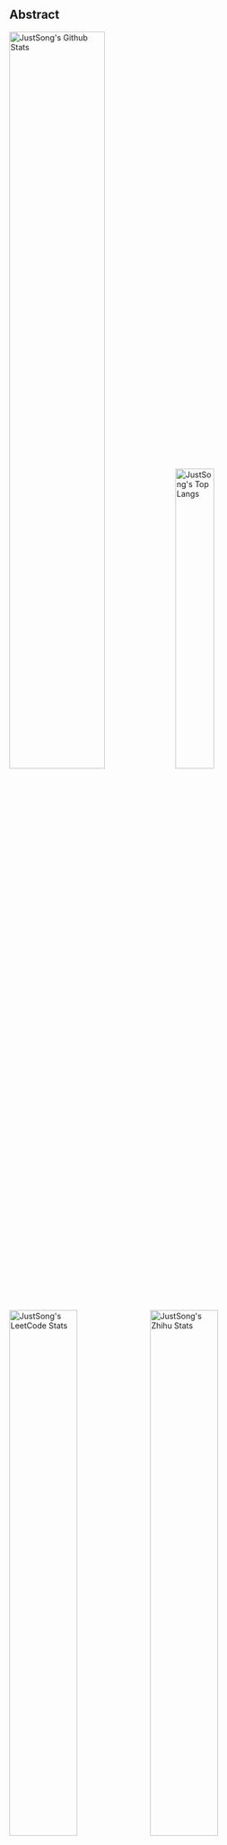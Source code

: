 ## Abstract
<p>
  <img src="https://github-readme-stats.vercel.app/api?username=songquanpeng&show_icons=true&hide_border=true" alt="JustSong's Github Stats" width="58%" />
  <img src="https://github-readme-stats.vercel.app/api/top-langs/?username=songquanpeng&layout=compact&hide_border=true&langs_count=10" alt="JustSong's Top Langs" width="37%" /> 
</p>

<p>
  <img src="https://stats.justsong.cn/api/leetcode/?username=quanpeng&theme=light" alt="JustSong's LeetCode Stats" width="49%" />
  <img src="https://stats.justsong.cn/api/zhihu/?username=songwonderful&theme=light" alt="JustSong's Zhihu Stats" width="49%" /> 
</p>

![skills](https://skillicons.dev/icons?i=c,cpp,go,py,html,css,js,nodejs,java,md,pytorch,tensorflow,flask,fastapi,express,qt,react,cmake,docker,git,linux,nginx,mysql,redis,sqlite,githubactions,heroku,vercel,visualstudio,vscode)


## Top Projects
|Project|Description|Stars|
|:--|:--|:--|
|[message-pusher](https://github.com/songquanpeng/message-pusher)|搭建专属于你的微信消息推送服务，支持 Markdown，支持发送邮件消息，可以选择部署在 Heroku 上，无需自己的服务器|`555⭐`|
|[go-file](https://github.com/songquanpeng/go-file)|基于 Go 的文件分享工具，仅单可执行文件，开箱即用，内置图床和视频播放页面. File sharing tool based on Go.|`428⭐`|
|[pytorch-template](https://github.com/songquanpeng/pytorch-template)|To be the world's best PyTorch project template.|`102⭐`|
|[pronunciation-corrector](https://github.com/songquanpeng/pronunciation-corrector)|拯救你的英语发音，告别因发音错误带来的尴尬！|`92⭐`|
|[stats-cards](https://github.com/songquanpeng/stats-cards)|在 README 中展示你在知乎，GitHub，B 站，LeetCode，掘金，CSDN，牛客等网站的数据，服务部署在 Vercel 上，保证服务稳定. Show your LeetCode & GitHub stats in GitHub Profile.|`92⭐`|
|[blog](https://github.com/songquanpeng/blog)|基于 Node.js 的个人博客系统. Node.js based blog system.|`37⭐`|
|[battle-city](https://github.com/songquanpeng/battle-city)|基于 TypeScript 的《坦克大战》的非标准实现. Yet another Battle City implementation with TypeScript.|`22⭐`|
|[microblog](https://github.com/songquanpeng/microblog)|基于 Go 的个人微博客，一个供你闲言碎语的地方. Go based microblog system.|`17⭐`|
|[L2M-GAN](https://github.com/songquanpeng/L2M-GAN)|Unofficial PyTorch implementation of "L2M-GAN: Learning To Manipulate Latent Space Semantics for Facial Attribute Editing".|`16⭐`|
|[v2ex-clone](https://github.com/songquanpeng/v2ex-clone)|V2EX 风格的论坛程序. V2EX's Node.js clone.|`16⭐`|

## Recent Updates
|Project|Description|Last Update|
|:--|:--|:--|
|[songquanpeng](https://github.com/songquanpeng/songquanpeng)|Automatic update your GitHub readme profile with GitHub Actions.|![2022-10-20 21:32:03](https://img.shields.io/badge/2022--10--20-21%3A32%3A03-brightgreen?style=flat-square)|
|[personal-assistant](https://github.com/songquanpeng/personal-assistant)|我的个人助理应用. A personal assistant app that makes your life easier.|![2022-10-20 16:34:41](https://img.shields.io/badge/2022--10--20-16%3A34%3A41-brightgreen?style=flat-square)|
|[gofile-launcher](https://github.com/songquanpeng/gofile-launcher)|为 Go File 制作的启动器|![2022-10-20 15:40:27](https://img.shields.io/badge/2022--10--20-15%3A40%3A27-brightgreen?style=flat-square)|
|[stats-cards](https://github.com/songquanpeng/stats-cards)|在 README 中展示你在知乎，GitHub，B 站，LeetCode，掘金，CSDN，牛客等网站的数据，服务部署在 Vercel 上，保证服务稳定. Show your LeetCode & GitHub stats in GitHub Profile.|![2022-10-20 15:25:00](https://img.shields.io/badge/2022--10--20-15%3A25%3A00-brightgreen?style=flat-square)|
|[pyqt-template](https://github.com/songquanpeng/pyqt-template)|我的 PyQt 项目模板. My PyQt template.|![2022-10-20 11:42:50](https://img.shields.io/badge/2022--10--20-11%3A42%3A50-brightgreen?style=flat-square)|
|[quick-quiz](https://github.com/songquanpeng/quick-quiz)|用于考前各种类型选择题的自测|![2022-10-18 14:59:07](https://img.shields.io/badge/2022--10--18-14%3A59%3A07-brightgreen?style=flat-square)|
|[c-template](https://github.com/songquanpeng/c-template)|A Template for C projects.|![2022-10-13 17:37:49](https://img.shields.io/badge/2022--10--13-17%3A37%3A49-brightgreen?style=flat-square)|
|[pytorch-template](https://github.com/songquanpeng/pytorch-template)|To be the world's best PyTorch project template.|![2022-10-08 21:41:46](https://img.shields.io/badge/2022--10--08-21%3A41%3A46-brightgreen?style=flat-square)|
|[pytorch-deployment](https://github.com/songquanpeng/pytorch-deployment)|A template for rapid deployment of PyTorch models.|![2022-10-08 21:35:48](https://img.shields.io/badge/2022--10--08-21%3A35%3A48-brightgreen?style=flat-square)|
|[go-file](https://github.com/songquanpeng/go-file)|基于 Go 的文件分享工具，仅单可执行文件，开箱即用，内置图床和视频播放页面. File sharing tool based on Go.|![2022-10-06 11:29:32](https://img.shields.io/badge/2022--10--06-11%3A29%3A32-brightgreen?style=flat-square)|



*Last updated on: 2022-10-20 21:33:15*
